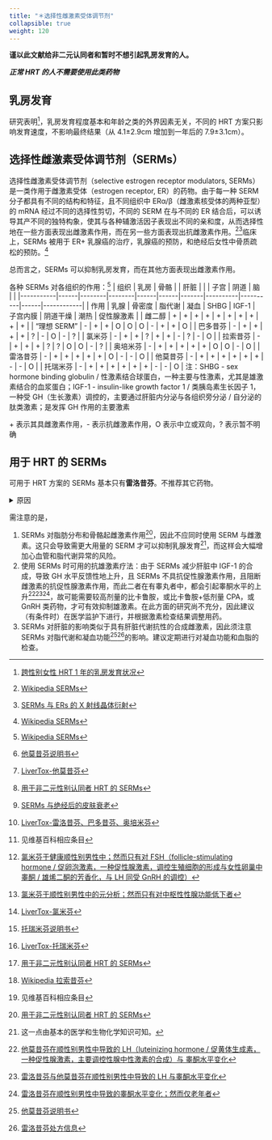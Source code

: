 ```yaml
---
title: "＊选择性雌激素受体调节剂"
collapsible: true
weight: 120
---
```


<!--((?<=[0-9a-zA-Z])(?=[一-龥])|(?<=[一-龥])(?=[0-9a-zA-Z]))-->

**谨以此文献给非二元认同者和暂时不想引起乳房发育的人。**

***正常 HRT 的人不需要使用此类药物***

## 乳房发育

研究表明[^1]，乳房发育程度基本和年龄之类的外界因素无关，不同的 HRT 方案只影响发育速度，不影响最终结果（从 4.1±2.9cm 增加到一年后的 7.9±3.1cm）。

## 选择性雌激素受体调节剂（SERMs）

选择性雌激素受体调节剂（selective estrogen receptor modulators, SERMs）是一类作用于雌激素受体（estrogen receptor, ER）的药物。由于每一种 SERM 分子都具有不同的结构和特征，且不同组织中 ERα/β（雌激素核受体的两种亚型）的 mRNA 经过不同的选择性剪切，不同的 SERM 在与不同的 ER 结合后，可以诱导其产不同的独特构象，使其与各种辅激活因子表现出不同的亲和度，从而选择性地在一些方面表现出雌激素作用，而在另一些方面表现出抗雌激素作用。[^3][^10]临床上，SERMs 被用于 ER+ 乳腺癌的治疗，乳腺癌的预防，和绝经后女性中骨质疏松的预防。[^3]

总而言之，SERMs 可以抑制乳房发育，而在其他方面表现出雌激素作用。

各种 SERMs 对各组织的作用：[^3]
| 组织       | 乳房 | 骨骼    |        | 肝脏  |      |       | 子宫     | 阴道      | 脑   |             |
|-----------|------|--------|--------|------|------|-------|----------|----------|------|------------|
| 作用       | 乳腺  | 骨密度  | 脂代谢  | 凝血  | SHBG | IGF-1 | 子宫内膜  | 阴道干燥   | 潮热  | 促性腺激素  |
| 雌二醇     | +    | +      | +      | +    | +    | +     | +        | +        | +    | +          |
| “理想 SERM” | -    | +      | +      | O    | O    | O     | -        | +        | +    | O         |
| 巴多昔芬   | -    | +      | +      | +    | +    | ?     | -        | O        | -    | ?          |
| 氯米芬     | -    | +      | +      | ?    | +    | +     | -        | ?        | -    | O          |
| 拉索昔芬   | -    | +      | +      | +    | ?    | ?     | O        | O        | -    | ?          |
| 奥培米芬   | -    | +      | +      | +    | +    | +     | O        | O        | -    | O          |
| 雷洛昔芬   | -    | +      | +      | +    | +    | +     | O        | -        | -    | O          |
| 他莫昔芬   | -    | +      | +      | +    | +    | +     | +        | -        | -    | O          |
| 托瑞米芬   | -    | +      | +      | +    | +    | +     | +        | -        | -    | O          |
注：SHBG - sex hormone binding globulin / 性激素结合球蛋白，一种主要与性激素，尤其是雄激素结合的血浆蛋白；IGF-1 - insulin-like growth factor 1 / 类胰岛素生长因子 1，一种受 GH（生长激素）调控的，主要通过肝脏内分泌与各组织旁分泌 / 自分泌的肽类激素；是发挥 GH 作用的主要激素
<!-- TODO: skin & body composition & "?"
pubmed query: ((raloxifene[title])OR(tamoxifen[title])OR(Bazedoxifene[title])OR(Clomifene[title])OR(Lasofoxifene[title])OR(Ospemifene[title])OR(Toremifene[title])OR(serm[title])OR(selective estrogen receptor modulator[title]))AND((skin elasticity[title])OR(skin aging[title])OR(skin fibroblasts[title])OR(body composition[title])OR(fat[title]))
-->

\+ 表示其具雌激素作用，- 表示抗雌激素作用，O 表示中立或双向，? 表示暂不明确

## 用于 HRT 的 SERMs
可用于 HRT 方案的 SERMs 基本只有**雷洛昔芬**。不推荐其它药物。
<details>
<summary>原因</summary>
目前可用的 SERMs 包括：氯米芬，他莫昔芬，托瑞米芬，雷洛昔芬，拉索昔芬，奥培米芬，巴多昔芬。[^3]

他莫昔芬的长期使用可导致肝损伤、脂肪肝，且他莫昔芬及其许多活性代谢产物有极长的清除半衰期，药物浓度需较长的时间才可达到稳态水平。此外，其不能帮助改善皮肤状态[^5][^4][^11][^12]。

根据对不良反应报告的分析，巴多昔芬与奥培米芬对肝脏更安全[^9]，且巴多昔芬可与雌激素同时使用以缓解潮热症状；然而两者尚处于专利期，开销较大，且均未在中国上市[^2]。

氯米芬主要的临床用途为不育的治疗，可极大幅度地提升睾酮水平[^14][^15]，使其无法被用于 HRT；且其有较低的概率导致肝酶升高，和极低的概率导致严重的肝损伤[^20]。

长期使用托瑞米芬[^7][^8]也有导致肝损伤或脂肪肝的可能。

拉索昔芬可能可以更好地使皮肤与脂肪女性化[^11][^13]，然而其未广泛上市，且无通用名药品[^2]。
</details>

需注意的是，
1. SERMs 对脂肪分布和骨骼起雌激素作用[^11]，因此不应同时使用 SERM 与雌激素。这只会导致需更大用量的 SERM 才可以抑制乳腺发育[^16]，而这样会大幅增加心血管和脂代谢异常的风险。
1. 使用 SERMs 时可用的抗雄激素疗法：由于 SERMs 减少肝脏中 IGF-1 的合成，导致 GH 水平反馈性地上升，且 SERMs 不具抗促性腺激素作用，且阻断雌激素的抗促性腺激素作用，而此二者在有睾丸者中，都会引起睾酮水平的上升[^17][^18][^19]，故可能需要较高剂量的比卡鲁胺，或比卡鲁胺+低剂量 CPA，或 GnRH 类药物，才可有效抑制雄激素。在此方面的研究尚不充分，因此建议（有条件时）在医学监护下进行，并根据激素检查结果调整用药。
1. SERMs 对肝脏的影响类似于具有肝脏代谢抗性的合成雌激素，因此须注意 SERMs 对脂代谢和凝血功能[^5][^6]的影响。建议定期进行对凝血功能和血脂的检查。


<!--TODO: SERMs for AFAB-->

[^1]: [跨性别女性 HRT 1 年的乳房发育状况](https://academic.oup.com/jcem/article/103/2/532/4642966?login=false)
[^2]: 见维基百科相应条目
[^3]: [Wikipedia SERMs](https://en.wikipedia.org/wiki/Selective_estrogen_receptor_modulator)
[^4]: [LiverTox-他莫昔芬](https://www.ncbi.nlm.nih.gov/books/NBK548902/)
[^5]: [他莫昔芬说明书](https://www.accessdata.fda.gov/drugsatfda_docs/label/2018/021807s005lbl.pdf)
[^6]: [雷洛昔芬处方信息](https://www.accessdata.fda.gov/drugsatfda_docs/label/2007/022042lbl.pdf)
[^7]: [托瑞米芬说明书](https://www.accessdata.fda.gov/drugsatfda_docs/label/2011/020497s006lbl.pdf)
[^8]: [LiverTox-托瑞米芬](https://www.ncbi.nlm.nih.gov/books/NBK548338/)
[^9]: [LiverTox-雷洛昔芬、巴多昔芬、奥培米芬](https://www.ncbi.nlm.nih.gov/books/NBK548475/)
[^10]: [SERMs 与 ERs 的 X 射线晶体衍射](https://doi.org/10.1110/ps.062729207)
[^11]: [用于非二元性别认同者 HRT 的 SERMs](https://www.ncbi.nlm.nih.gov/pmc/articles/PMC8253879/)
[^12]: [SERMs 与绝经后的皮肤衰老](https://www.ncbi.nlm.nih.gov/pmc/articles/PMC2685269/)
[^13]: [Wikipedia 拉索昔芬](https://en.wikipedia.org/wiki/Lasofoxifene)
[^14]: [氯米芬于健康顺性别男性中；然而只有对 FSH（follicle-stimulating hormone / 促卵泡激素，一种促性腺激素，调控生殖细胞的形成与女性卵巢中睾酮 / 雄烯二酮的芳香化，与 LH 同受 GnRH 的调控）](https://doi.org/10.1210/jcem-64-6-1103)
[^15]: [氯米芬于顺性别男性中的元分析；然而只有对中枢性性腺功能低下者](https://onlinelibrary.wiley.com/doi/10.1111/andr.13146)
[^16]: 这一点由基本的医学和生物化学知识可知。
[^17]: [他莫昔芬在顺性别男性中导致的 LH（luteinizing hormone / 促黄体生成素，一种促性腺激素，主要调控性腺中性激素的合成）与 睾酮水平变化](https://www.sciencedirect.com/science/article/pii/S0015028216431602)
[^18]: [雷洛昔芬与他莫昔芬在顺性别男性中导致的 LH 与睾酮水平变化](https://www.fertstert.org/article/S0015-0282(08)01280-6/fulltext)
[^19]: [雷洛昔芬在顺性别男性中导致的睾酮水平变化；然而仅老年者](https://academic.oup.com/ejendo/article/150/4/539/6694331)
[^20]: [LiverTox-氯米芬](https://www.ncbi.nlm.nih.gov/books/NBK548008/)
